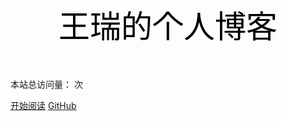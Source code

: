 


<p align="center" style="font-size:50px;color:black">王瑞的个人博客</p>

本站总访问量：<span id="busuanzi_value_site_pv"></span> 次
</span>

[开始阅读](README.md)  [GitHub](https://github.com/wangrui996)  

<!-- 背景色 -->
<!--![color](#fff)-->
